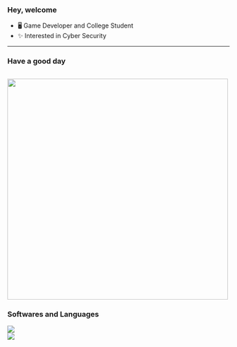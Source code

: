 ### Hey, welcome 

- 🖥️ Game Developer and College Student
- ✨ Interested in Cyber Security 
---
### Have a good day
<img src="https://steamuserimages-a.akamaihd.net/ugc/1001393370187326033/A903A9C9266C7810C4BBACFFFADE0CE509346564/?imw=1024&imh=682&ima=fit&impolicy=Letterbox&imcolor=%23000000&letterbox=true" width="500"></img>
---
### Softwares and Languages
[![](https://skillicons.dev/icons?i=cs,cpp,vscode,unity,unreal,windows,pytorch,tensorflow,mongodb&theme=dark)](https://skillicons.dev)     
[![](https://skillicons.dev/icons?i=ruby,python,bash,powershell,neovim,linux&theme=dark)](https://skillicons.dev)
